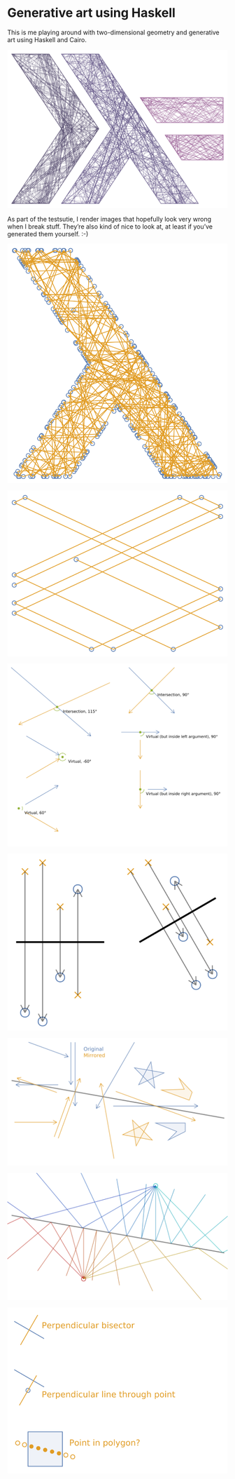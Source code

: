 # Generative art using Haskell

This is me playing around with two-dimensional geometry and generative art using
Haskell and Cairo.

![](out/haskell_logo_billard.svg)

As part of the testsutie, I render images that hopefully look very wrong when I
break stuff. They’re also kind of nice to look at, at least if you’ve generated
them yourself. :-)

![](test/out/billard_lambda.svg)

![](test/out/billard_rectangular.svg)

![](test/out/intersection.svg)

![](test/out/mirror.svg)

![](test/out/mirror2.svg)

![](test/out/reflection.svg)

![](test/out/simple_operations.svg)
